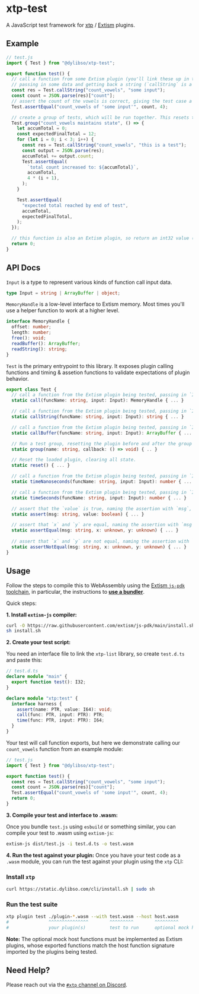 # xtp-test

A JavaScript test framework for [xtp](https://getxtp.com) /
[Extism](https://extism.org) plugins.

## Example

```javascript
// test.js
import { Test } from "@dylibso/xtp-test";

export function test() {
  // call a function from some Extism plugin (you'll link these up in the CLI command to run the test),
  // passing in some data and getting back a string (`callString` is a helper for string output)
  const res = Test.callString("count_vowels", "some input");
  const count = JSON.parse(res)["count"];
  // assert the count of the vowels is correct, giving the test case a name (which will be shown in the CLI output)
  Test.assertEqual("count_vowels of 'some input'", count, 4);

  // create a group of tests, which will be run together. This resets the plugin before and after the group is complete.
  Test.group("count_vowels maintains state", () => {
    let accumTotal = 0;
    const expectedFinalTotal = 12;
    for (let i = 0; i < 3; i++) {
      const res = Test.callString("count_vowels", "this is a test");
      const output = JSON.parse(res);
      accumTotal += output.count;
      Test.assertEqual(
        `total count increased to: ${accumTotal}`,
        accumTotal,
        4 * (i + 1),
      );
    }

    Test.assertEqual(
      "expected total reached by end of test",
      accumTotal,
      expectedFinalTotal,
    );
  });

  // this function is also an Extism plugin, so return an int32 value (non-zero returns will cause the whole test suite to fail.)
  return 0;
}
```

## API Docs

`Input` is a type to represent various kinds of function call input data.

```ts
type Input = string | ArrayBuffer | object;
```

`MemoryHandle` is a low-level interface to Extism memory. Most times you'll use
a helper function to work at a higher level.

```ts
interface MemoryHandle {
  offset: number;
  length: number;
  free(): void;
  readBuffer(): ArrayBuffer;
  readString(): string;
}
```

`Test` is the primary entrypoint to this library. It exposes plugin calling
functions and timing & assetion functions to validate expectations of plugin
behavior.

```ts
export class Test {
  // call a function from the Extism plugin being tested, passing in `Input` and returning the output as a raw `MemoryHandle`.
  static call(funcName: string, input: Input): MemoryHandle { ... }

  // call a function from the Extism plugin being tested, passing in `Input` and returning the output as a `string`.
  static callString(funcName: string, input: Input): string { ... }

  // call a function from the Extism plugin being tested, passing in `Input` and returning the output as a `ArrayBuffer`.
  static callBuffer(funcName: string, input: Input): ArrayBuffer { ... }

  // Run a test group, resetting the plugin before and after the group is run.
  static group(name: string, callback: () => void) { .. }

  // Reset the loaded plugin, clearing all state.
  static reset() { ... }

  // call a function from the Extism plugin being tested, passing in `Input` and get the number of nanoseconds spent in the function.
  static timeNanoseconds(funcName: string, input: Input): number { ... }

  // call a function from the Extism plugin being tested, passing in `Input` and get the number of seconds spent in the function.
  static timeSeconds(funcName: string, input: Input): number { ... }

  // assert that the `value` is true, naming the assertion with `msg`, which will be used as a label in the CLI runner.
  static assert(msg: string, value: boolean) { ... }

  // assert that `x` and `y` are equal, naming the assertion with `msg`, which will be used as a label in the CLI runner.
  static assertEqual(msg: string, x: unknown, y: unknown) { ... }
  
  // assert that `x` and `y` are not equal, naming the assertion with `msg`, which will be used as a label in the CLI runner.
  static assertNotEqual(msg: string, x: unknown, y: unknown) { ... }
}
```

## Usage

Follow the steps to compile this to WebAssembly using the
[Extism `js-pdk` toolchain](https://github.com/extism/js-pdk), in particular,
the instructions to
[**use a bundler**](https://github.com/extism/js-pdk?tab=readme-ov-file#using-with-a-bundler).

Quick steps:

**1. Install `extism-js` compiler:**

```sh
curl -O https://raw.githubusercontent.com/extism/js-pdk/main/install.sh
sh install.sh
```

**2. Create your test script:**

You need an interface file to link the `xtp-list` library, so create `test.d.ts`
and paste this:

```ts
// test.d.ts
declare module "main" {
  export function test(): I32;
}

declare module "xtp:test" {
  interface harness {
    assert(name: PTR, value: I64): void;
    call(func: PTR, input: PTR): PTR;
    time(func: PTR, input: PTR): I64;
  }
}
```

Your test will call function exports, but here we demonstrate calling our
`count_vowels` function from an example module:

```javascript
// test.js
import { Test } from "@dylibso/xtp-test";

export function test() {
  const res = Test.callString("count_vowels", "some input");
  const count = JSON.parse(res)["count"];
  Test.assertEqual("count_vowels of 'some input'", count, 4);
  return 0;
}
```

**3. Compile your test and interface to .wasm:**

Once you bundle `test.js` using `esbuild` or something similar, you can compile
your test to .wasm using `extism-js`:

```sh
extism-js dist/test.js -i test.d.ts -o test.wasm
```

**4. Run the test against your plugin:** Once you have your test code as a
`.wasm` module, you can run the test against your plugin using the `xtp` CLI:

### Install `xtp`

```sh
curl https://static.dylibso.com/cli/install.sh | sudo sh
```

### Run the test suite

```sh
xtp plugin test ./plugin-*.wasm --with test.wasm --host host.wasm
#               ^^^^^^^^^^^^^^^        ^^^^^^^^^        ^^^^^^^^^
#               your plugin(s)         test to run      optional mock host functions
```

**Note:** The optional mock host functions must be implemented as Extism
plugins, whose exported functions match the host function signature imported by
the plugins being tested.

## Need Help?

Please reach out via the
[`#xtp` channel on Discord](https://discord.com/channels/1011124058408112148/1220464672784908358).
